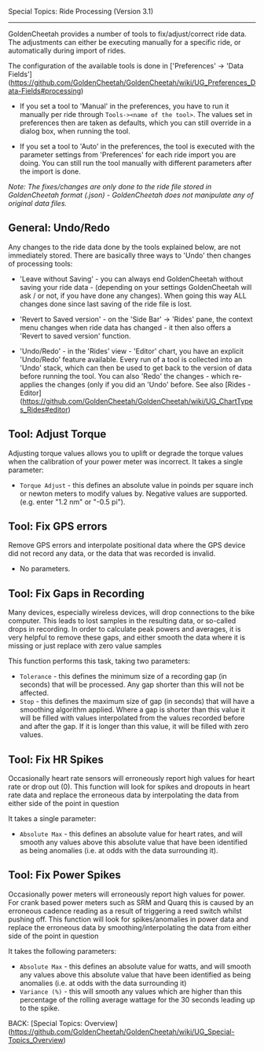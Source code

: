 Special Topics: Ride Processing (Version 3.1)
***

GoldenCheetah provides a number of tools to fix/adjust/correct ride data. The adjustments can either be executing manually for a specific ride, or automatically during import of rides.

The configuration of the available tools is done in ['Preferences' -> 'Data Fields'] (https://github.com/GoldenCheetah/GoldenCheetah/wiki/UG_Preferences_Data-Fields#processing)

* If you set a tool to 'Manual' in the preferences, you have to run it manually per ride through `Tools-><name of the tool>`. The values set in preferences then are taken as defaults, which you can still override in a dialog box, when running the tool.

* If you set a tool to 'Auto' in the preferences, the tool is executed with the parameter settings from 'Preferences' for each ride import you are doing. You can still run the tool manually with different parameters after the import is done.

_Note: The fixes/changes are only done to the ride file stored in GoldenCheetah format (.json) - GoldenCheetah does not manipulate any of original data files._

## General: Undo/Redo

Any changes to the ride data done by the tools explained below, are not immediately stored. There are basically three ways to 'Undo' then changes of processing tools:

* 'Leave without Saving' - you can always end GoldenCheetah without saving your ride data - (depending on your settings GoldenCheetah will ask / or not, if you have done any changes). When going this way ALL changes done since last saving of the ride file is lost.

* 'Revert to Saved version' - on the 'Side Bar' -> 'Rides' pane, the context menu changes when ride data has changed - it then also offers a 'Revert to saved version' function.

* 'Undo/Redo' - in the 'Rides' view - 'Editor' chart, you have an explicit 'Undo/Redo' feature available. Every run of a tool is collected into an 'Undo' stack, which can then be used to get back to the version of data before running the tool. You can also 'Redo' the changes - which re-applies the changes (only if you did an 'Undo' before. See also [Rides - Editor] (https://github.com/GoldenCheetah/GoldenCheetah/wiki/UG_ChartTypes_Rides#editor)

## Tool: Adjust Torque

Adjusting torque values allows you to uplift or degrade the torque values when the calibration of your power meter was incorrect. It takes a single parameter: 

* `Torque Adjust` - this defines an absolute value in poinds per square inch or newton meters to modify values by. Negative values are supported. (e.g. enter "1.2 nm" or "-0.5 pi").

## Tool: Fix GPS errors

Remove GPS errors and interpolate positional data where the GPS device did not record any data, or the data that was recorded is invalid.

* No parameters.

## Tool: Fix Gaps in Recording

Many devices, especially wireless devices, will drop connections to the bike computer. This leads to lost samples in the resulting data, or so-called drops in recording. In order to calculate peak powers and averages, it is very helpful to remove these gaps, and either smooth the data where it is missing or just replace with zero value samples

This function performs this task, taking two parameters:

* `Tolerance` - this defines the minimum size of a recording gap (in seconds) that will be processed. Any gap shorter than this will not be affected.
* `Stop` - this defines the maximum size of gap (in seconds) that will have a smoothing algorithm applied. Where a gap is shorter than this value it will be filled with values interpolated from the values recorded before and after the gap. If it is longer than this value, it will be filled with zero values.

## Tool: Fix HR Spikes

Occasionally heart rate sensors will erroneously report high values for heart rate or drop out (0). This function will look for spikes and dropouts in heart rate data and replace the erroneous data by interpolating the data from either side of the point in question

It takes a single parameter:

* `Absolute Max` - this defines an absolute value for heart rates, and will smooth any values above this absolute value that have been identified as being anomalies (i.e. at odds with the data surrounding it).

## Tool: Fix Power Spikes

Occasionally power meters will erroneously report high values for power. For crank based power meters such as SRM and Quarq this is caused by an erroneous cadence reading as a result of triggering a reed switch whilst pushing off. This function will look for spikes/anomalies in power data and replace the erroneous data by smoothing/interpolating the data from either side of the point in question

It takes the following parameters:

* `Absolute Max` - this defines an absolute value for watts, and will smooth any values above this absolute value that have been identified as being anomalies (i.e. at odds with the data surrounding it)
* `Variance (%)` - this will smooth any values which are higher than this percentage of the rolling average wattage for the 30 seconds leading up to the spike.

BACK: [Special Topics: Overview] (https://github.com/GoldenCheetah/GoldenCheetah/wiki/UG_Special-Topics_Overview)